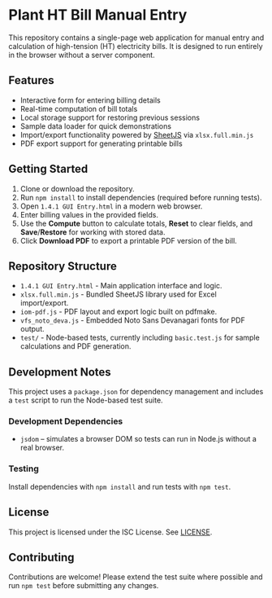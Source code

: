 # Plant HT Bill Manual Entry

This repository contains a single-page web application for manual entry and calculation of high-tension (HT) electricity bills.
It is designed to run entirely in the browser without a server component.

## Features
- Interactive form for entering billing details
- Real-time computation of bill totals
- Local storage support for restoring previous sessions
- Sample data loader for quick demonstrations
- Import/export functionality powered by [SheetJS](https://sheetjs.com/) via `xlsx.full.min.js`
- PDF export support for generating printable bills

## Getting Started
1. Clone or download the repository.
2. Run `npm install` to install dependencies (required before running tests).
3. Open `1.4.1 GUI Entry.html` in a modern web browser.
4. Enter billing values in the provided fields.
5. Use the **Compute** button to calculate totals, **Reset** to clear fields, and **Save**/**Restore** for working with stored data.
6. Click **Download PDF** to export a printable PDF version of the bill.

## Repository Structure
- `1.4.1 GUI Entry.html` - Main application interface and logic.
- `xlsx.full.min.js` - Bundled SheetJS library used for Excel import/export.
- `iom-pdf.js` - PDF layout and export logic built on pdfmake.
- `vfs_noto_deva.js` - Embedded Noto Sans Devanagari fonts for PDF output.
- `test/` - Node-based tests, currently including `basic.test.js` for sample calculations and PDF generation.

## Development Notes
This project uses a `package.json` for dependency management and includes a `test` script to run the Node-based test suite.

### Development Dependencies
- `jsdom` – simulates a browser DOM so tests can run in Node.js without a real browser.

### Testing
Install dependencies with `npm install` and run tests with `npm test`.

## License
This project is licensed under the ISC License. See [LICENSE](LICENSE).

## Contributing
Contributions are welcome! Please extend the test suite where possible and run `npm test` before submitting any changes.
